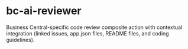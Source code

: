 # bc-ai-reviewer
Business Central-specific code review composite action with contextual integration (linked issues, app.json files, README files, and coding guidelines).

